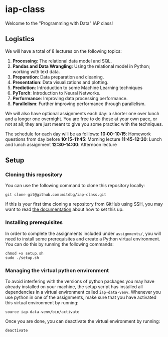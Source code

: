 # iap-class
Welcome to the "Programming with Data" IAP class!

## Logistics

We will have a total of 8 lectures on the following topics:
1. **Processing**: The relational data model and SQL.
2. **Pandas and Data Wrangling**: Using the relational model in Python; working with text data.
3. **Preparation**: Data preparation and cleaning.
4. **Presentation**: Data visualizations and plotting.
5. **Prediction**: Introduction to some Machine Learning techniques
6. **PyTorch**: Introduction to Neural Networks.
7. **Performance**: Improving data processing performance.
8. **Parallelism**: Further improving performance through parallelism.

We will also have optional assignments each day: a shorter one over lunch and a longer one overnight. You are free to do these at your own pace, or not at all; they are just meant to give you some practiec with the techniques.

The schedule for each day will be as folllows:
**10:00-10:15**: Homework questions from day before
**10:15-11:45**: Morning lecture
**11:45-12:30**: Lunch and lunch assignment
**12:30-14:00**: Afternoon lecture


## Setup

### Cloning this repository

You can use the following command to clone this repository locally:

``` 
git clone git@github.com:mitdbg/iap-class.git
```

If this is your first time cloning a repository from GitHub using SSH, you may want to read [the documentation](https://docs.github.com/en/get-started/getting-started-with-git/about-remote-repositories#cloning-with-ssh-urls) about how to set this up.


### Installing prerequisites

In order to complete the assignments included under `assignments/`, you will need to install some prerequisites and create a Python virtual environment. You can do this by running the following commands:

``` 
chmod +x setup.sh
sudo ./setup.sh
```

### Managing the virtual python environment

To avoid interfering with the versions of python packages you may have already installed on your machine, the setup script has installed all dependencies in a virtual environment called `iap-data-venv`. Whenever you use python in one of the assignments, make sure that you have activated this virtual environment by running:

```
source iap-data-venv/bin/activate
```

Once you are done, you can deactivate the virtual environment by running:

```
deactivate
```




